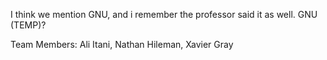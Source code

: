  
 <p>I think we mention GNU, and i remember the professor said it as well. GNU (TEMP)?</p>

 
 <p>Team Members: Ali Itani, Nathan Hileman, Xavier Gray</p>   